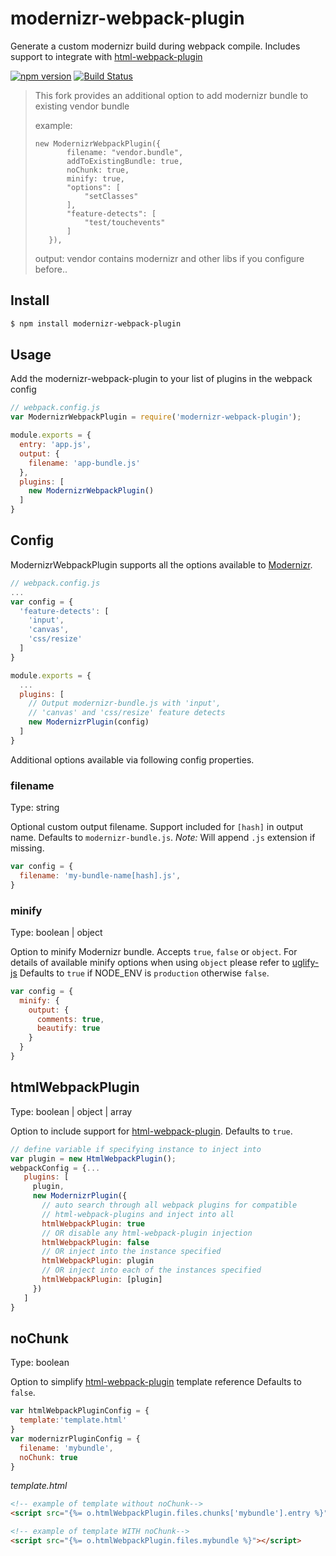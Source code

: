# modernizr-webpack-plugin

Generate a custom modernizr build during webpack compile. 
Includes support to integrate with [html-webpack-plugin](https://www.npmjs.com/package/html-webpack-plugin)

[![npm version](https://badge.fury.io/js/modernizr-webpack-plugin.svg)](https://badge.fury.io/js/modernizr-webpack-plugin)
[![Build Status](https://travis-ci.org/alexpalombaro/modernizr-webpack-plugin.svg?branch=master)](https://travis-ci.org/alexpalombaro/modernizr-webpack-plugin)

> This fork provides an additional option to add modernizr bundle to existing vendor bundle
>
> example: 
> ```
> new ModernizrWebpackPlugin({
>        filename: "vendor.bundle",
>        addToExistingBundle: true,
>        noChunk: true,
>        minify: true,
>        "options": [
>            "setClasses"
>        ],
>        "feature-detects": [
>            "test/touchevents"
>        ]
>    }), 
> ```
> output: vendor contains modernizr and other libs if you configure before..

## Install

```sh
$ npm install modernizr-webpack-plugin
```

## Usage

Add the modernizr-webpack-plugin to your list of plugins in the webpack config

```javascript
// webpack.config.js
var ModernizrWebpackPlugin = require('modernizr-webpack-plugin');

module.exports = {
  entry: 'app.js',
  output: {
    filename: 'app-bundle.js'
  },
  plugins: [
    new ModernizrWebpackPlugin()
  ]
}
```

## Config

ModernizrWebpackPlugin supports all the options available to [Modernizr](https://github.com/Modernizr/Modernizr/blob/master/lib/config-all.json).

```javascript
// webpack.config.js
...
var config = {
  'feature-detects': [
    'input',
    'canvas',
    'css/resize'
  ]
}

module.exports = {
  ...
  plugins: [
    // Output modernizr-bundle.js with 'input',  
    // 'canvas' and 'css/resize' feature detects
    new ModernizrPlugin(config)
  ]
}
```

Additional options available via following config properties.

### filename
Type: string

Optional custom output filename. Support included for `[hash]` in output name.
Defaults to `modernizr-bundle.js`.
*Note:* Will append `.js` extension if missing. 

```javascript
var config = {
  filename: 'my-bundle-name[hash].js',
}
```

### minify
Type: boolean | object

Option to minify Modernizr bundle. Accepts `true`, `false` or `object`.
For details of available minify options when using `object` please refer to [uglify-js](https://www.npmjs.com/package/uglify-js)
Defaults to `true` if NODE_ENV is `production` otherwise `false`.

```javascript
var config = {
  minify: {
    output: {
      comments: true,
      beautify: true
    }
  }
}
```

## htmlWebpackPlugin
Type: boolean | object | array

Option to include support for [html-webpack-plugin](https://www.npmjs.com/package/html-webpack-plugin).
Defaults to `true`.

```javascript
// define variable if specifying instance to inject into
var plugin = new HtmlWebpackPlugin();
webpackConfig = {...
   plugins: [
     plugin,  
     new ModernizrPlugin({
       // auto search through all webpack plugins for compatible 
       // html-webpack-plugins and inject into all 
       htmlWebpackPlugin: true
       // OR disable any html-webpack-plugin injection
       htmlWebpackPlugin: false
       // OR inject into the instance specified
       htmlWebpackPlugin: plugin
       // OR inject into each of the instances specified
       htmlWebpackPlugin: [plugin]
     })
   ]
}

```

## noChunk
Type: boolean

Option to simplify [html-webpack-plugin](https://www.npmjs.com/package/html-webpack-plugin) template reference
Defaults to `false`.
 
```javascript
var htmlWebpackPluginConfig = {
  template:'template.html'
}
var modernizrPluginConfig = {
  filename: 'mybundle',
  noChunk: true
}
```

_template.html_
```html
<!-- example of template without noChunk-->
<script src="{%= o.htmlWebpackPlugin.files.chunks['mybundle'].entry %}"></script>

<!-- example of template WITH noChunk-->
<script src="{%= o.htmlWebpackPlugin.files.mybundle %}"></script>

```
